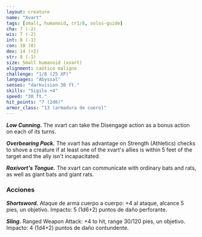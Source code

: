 ```yaml
---
layout: creature
name: "Xvart"
tags: [small, humanoid, cr1/8, volos-guide]
cha: 7 (-2)
wis: 7 (-2)
int: 8 (-1)
con: 10 (0)
dex: 14 (+2)
str: 8 (-1)
size: Small humanoid (xvart)
alignment: caótico maligno
challenge: "1/8 (25 XP)"
languages: "Abyssal"
senses: "darkvision 30 ft."
skills: "Sigilo +4"
speed: "30 ft."
hit_points: "7 (2d6)"
armor_class: "13 (armadura de cuero)"
---
```


***Low Cunning.*** The xvart can take the Disengage action as a bonus action on each of its turns.

***Overbearing Pack.*** The xvart has advantage on Strength (Athletics) checks to shove a creature if at least one of the xvart's allies is within 5 feet of the target and the ally isn't incapacitated.

***Raxivort's Tongue.*** The xvart can communicate with ordinary bats and rats, as well as giant bats and giant rats.

### Acciones

***Shortsword.*** Ataque de arma cuerpo a cuerpo: +4 al ataque, alcance 5 pies, un objetivo. Impacto: 5 (1d6+2) puntos de daño perforante.

***Sling.*** Ranged Weapon Attack: +4 to hit, range 30/120 pies, un objetivo. Impacto: 4 (1d4+2) puntos de daño contundente.